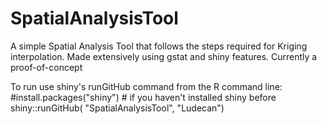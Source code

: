 # SpatialAnalysisTool
A simple Spatial Analysis Tool that follows the steps required for Kriging interpolation. Made extensively using gstat and shiny features. Currently a proof-of-concept

To run use shiny's runGitHub command from the R command line:
#install.packages("shiny") # if you haven't installed shiny before
shiny::runGitHub( "SpatialAnalysisTool", "Ludecan")
